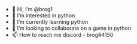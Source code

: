 - 👋 Hi, I’m @brog1
- 👀 I’m interested in python
- 🌱 I’m currently learning python
- 💞️ I’m looking to collaborate on a game in python
- 📫 How to reach me discord - brog#4150

<!---
brog1/brog1 is a ✨ special ✨ repository because its `README.md` (this file) appears on your GitHub profile.
You can click the Preview link to take a look at your changes.
--->
